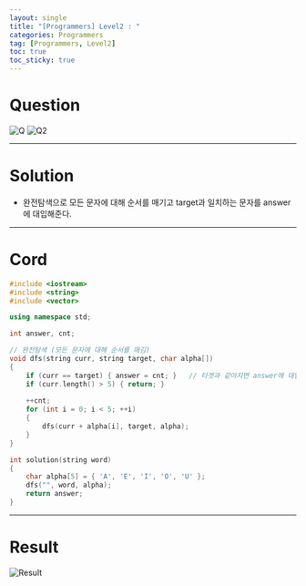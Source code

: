 ```yaml
---
layout: single
title: "[Programmers] Level2 : "
categories: Programmers
tag: [Programmers, Level2]
toc: true
toc_sticky: true
---
```


# Question
![Q](https://user-images.githubusercontent.com/97664446/202850503-09ffb969-6f07-4420-87e7-864df4720be5.PNG)
![Q2](https://user-images.githubusercontent.com/97664446/202850505-50c313eb-aed3-4f10-9ff6-e85570389f5e.PNG)

***

# Solution
- 완전탐색으로 모든 문자에 대해 순서를 매기고 target과 일치하는 문자를 answer에 대입해준다.

***

# Cord
```c++
#include <iostream>
#include <string>
#include <vector>

using namespace std;

int answer, cnt;

// 완전탐색 (모든 문자에 대해 순서를 매김)
void dfs(string curr, string target, char alpha[])
{
    if (curr == target) { answer = cnt; }   // 타겟과 같아지면 answer에 대입
    if (curr.length() > 5) { return; }
    
    ++cnt;
    for (int i = 0; i < 5; ++i)
    {
        dfs(curr + alpha[i], target, alpha);
    }
}

int solution(string word)
{
    char alpha[5] = { 'A', 'E', 'I', 'O', 'U' };
    dfs("", word, alpha);
    return answer;
}
```

***

# Result
![Result](https://user-images.githubusercontent.com/97664446/202850506-04bf0bee-50c4-434d-8191-a597f2d2a8e5.PNG)